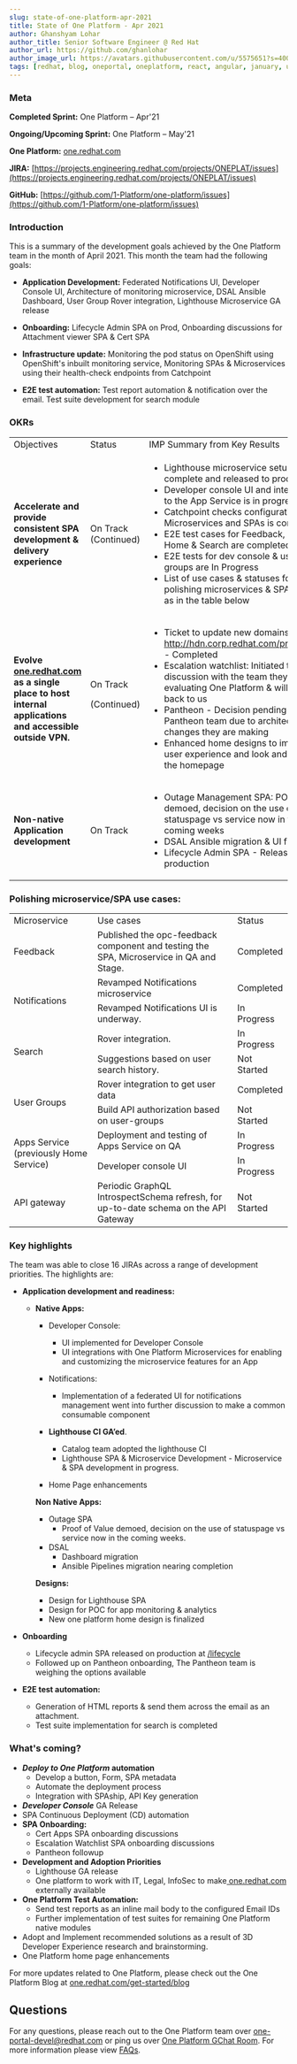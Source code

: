 ```yaml
---
slug: state-of-one-platform-apr-2021
title: State of One Platform - Apr 2021
author: Ghanshyam Lohar
author_title: Senior Software Engineer @ Red Hat
author_url: https://github.com/ghanlohar
author_image_url: https://avatars.githubusercontent.com/u/5575651?s=400&v=4
tags: [redhat, blog, oneportal, oneplatform, react, angular, january, update]
---
```

### Meta
**Completed Sprint:** One Platform – Apr'21

**Ongoing/Upcoming Sprint:** One Platform – May'21

**One Platform:** [one.redhat.com](https://one.redhat.com)

**JIRA:** [https://projects.engineering.redhat.com/projects/ONEPLAT/issues](https://projects.engineering.redhat.com/projects/ONEPLAT/issues)

**GitHub:** [https://github.com/1-Platform/one-platform/issues](https://github.com/1-Platform/one-platform/issues)

### Introduction
This is a summary of the development goals achieved by the One Platform team in the month of April 2021. This month the team had the following goals:

- **Application Development:** Federated Notifications UI, Developer Console UI, Architecture of monitoring microservice, DSAL Ansible Dashboard, User Group Rover integration, Lighthouse Microservice GA release

- **Onboarding:** Lifecycle Admin SPA on Prod, Onboarding discussions for Attachment viewer SPA & Cert SPA

- **Infrastructure update:** Monitoring the pod status on OpenShift using OpenShift's inbuilt monitoring service, Monitoring SPAs & Microservices using their health-check endpoints from Catchpoint

- **E2E test automation:**  Test report automation & notification over the email. Test suite development for search module

### OKRs
<table>
  <tr>
   <td>Objectives
   </td>
   <td>Status
   </td>
   <td>IMP Summary from Key Results
   </td>
  </tr>
  <tr>
   <td><strong>Accelerate and provide consistent SPA development & delivery experience</strong>
   </td>
   <td>On Track
(Continued)
   </td>
   <td>
<ul>

<li>Lighthouse microservice setup is complete and released to production.</li>

<li>Developer console UI and integration to the App Service is in progress</li>

<li>Catchpoint checks configurations for Microservices and SPAs is completed</li>

<li>E2E test cases for Feedback, SSI, Home & Search are completed</li>

<li>E2E tests for dev console & user groups are In Progress</li>

<li>List of use cases & statuses for polishing microservices & SPAs are, as in the table below</li>

</ul>
   </td>
  </tr>
  <tr>
   <td><strong>Evolve<a href="http://one.redhat.com/"> one.redhat.com</a> as a single place to host internal applications and accessible outside VPN. </strong>
   </td>
   <td>On Track

(Continued)
   </td>
   <td>
<ul>

<li>Ticket to update new domains in<a href="http://hdn.corp.redhat.com/proxy.pac"> http://hdn.corp.redhat.com/proxy.pac</a> - Completed</li>

<li>Escalation watchlist: Initiated the discussion with the team they are evaluating One Platform & will get back to us</li>

<li>Pantheon - Decision pending on Pantheon team due to architectural changes they are making</li>

<li>Enhanced home designs to improve user experience and look and feel of the homepage</li>
</ul>
   </td>
  </tr>
  <tr>
   <td><strong>Non-native Application development</strong>
   </td>
   <td>On Track
   </td>
   <td>
<ul>

<li>Outage Management SPA: POV demoed, decision on the use of statuspage vs service now in the coming weeks</li>

<li>DSAL Ansible migration & UI fixes</li>

<li>Lifecycle Admin SPA - Released on production</li>
</ul>
   </td>
  </tr>
</table>

### Polishing microservice/SPA use cases:
<table>
  <tr>
   <td>Microservice
   </td>
   <td>Use cases
   </td>
   <td>Status
   </td>
  </tr>
  <tr>
   <td>Feedback
   </td>
   <td>Published the opc-feedback component and testing the SPA, Microservice in QA and Stage.
   </td>
   <td>Completed
   </td>
  </tr>
  <tr>
   <td rowspan="2" >Notifications
   </td>
   <td>Revamped Notifications microservice
   </td>
   <td>Completed
   </td>
  </tr>
  <tr>
   <td>Revamped Notifications UI is underway.
   </td>
   <td>In Progress
   </td>
  </tr>
  <tr>
   <td rowspan="2" >Search
   </td>
   <td>Rover integration.
   </td>
   <td>In Progress
   </td>
  </tr>
  <tr>
   <td>Suggestions based on user search history.
   </td>
   <td>Not Started
   </td>
  </tr>
  <tr>
   <td rowspan="2" >User Groups
   </td>
   <td>Rover integration to get user data
   </td>
   <td>Completed
   </td>
  </tr>
  <tr>
   <td>Build API authorization based on user-groups
   </td>
   <td>Not Started
   </td>
  </tr>
  <tr>
   <td rowspan="2" >Apps Service
(previously Home Service)
   </td>
   <td>Deployment and testing of Apps Service on QA
   </td>
   <td>In Progress
   </td>
  </tr>
  <tr>
   <td>Developer console UI
   </td>
   <td>In Progress
   </td>
  </tr>
  <tr>
   <td>API gateway
   </td>
   <td>Periodic GraphQL IntrospectSchema refresh, for up-to-date schema on the API Gateway
   </td>
   <td>Not Started
   </td>
  </tr>
</table>

### Key highlights
The team was able to close 16 JIRAs across a range of development priorities. The highlights are:

*   **Application development and readiness:**

      * **Native Apps:**

        *   Developer Console:
            *   UI implemented for Developer Console
            *   UI integrations with One Platform Microservices for enabling and customizing the microservice features for an App
        *   Notifications:
            *   Implementation of a federated UI for notifications management went into further discussion to make a common consumable component


        *   **Lighthouse CI GA’ed**.
            *   Catalog team adopted the lighthouse CI
            *   Lighthouse SPA & Microservice Development - Microservice & SPA development in progress.
        *   Home Page enhancements

        **Non Native Apps:**

        *   Outage SPA
            *   Proof of Value demoed, decision on the use of statuspage vs service now in the coming weeks.
        *   DSAL
            *   Dashboard migration
            *   Ansible Pipelines migration nearing completion

        **Designs:**

        *   Design for Lighthouse SPA
        *   Design for POC for app monitoring & analytics
        *   New one platform home design is finalized
*   **Onboarding**
    *   Lifecycle admin SPA released on production at [/lifecycle ](https://one.redhat.com/lifecycle/)
    *   Followed up on Pantheon onboarding, The Pantheon team is weighing the options available
*   **E2E test automation:**
    *   Generation of HTML reports & send them across the email as an attachment.
    *   Test suite implementation for search is completed

### What's coming?

*   **_Deploy to One Platform_ automation**
    *   Develop a button, Form, SPA metadata
    *   Automate the deployment process
    *   Integration with SPAship, API Key generation
*   **_Developer Console_** GA Release
*   SPA Continuous Deployment (CD) automation
*   **SPA Onboarding:**
    *   Cert Apps SPA onboarding discussions
    *   Escalation Watchlist SPA onboarding discussions
    *   Pantheon followup
*   **Development and Adoption Priorities**
    *   Lighthouse GA release
    *   One platform to work with IT, Legal, InfoSec to make[ one.redhat.com](http://one.redhat.com/) externally available
*   **One Platform Test Automation:**
    *   Send test reports as an inline mail body to the configured Email IDs
    *   Further implementation of test suites for remaining One Platform native modules
*   Adopt and Implement recommended solutions as a result of 3D Developer Experience research and brainstorming.
*   One Platform home page enhancements

For more updates related to One Platform, please check out the One Platform Blog at [one.redhat.com/get-started/blog](https://one.redhat.com/get-started/blog/)

## Questions

For any questions, please reach out to the One Platform team over [one-portal-devel@redhat.com](mailto:one-portal-devel@redhat.com) or ping us over [One Platform GChat Room](https://chat.google.com/room/AAAAF4M7oZE).
For more information please view [FAQs](/docs/faqs).
